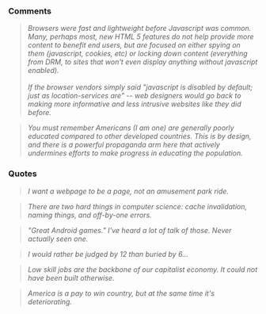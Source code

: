### Comments

> *Browsers were fast and lightweight before Javascript was common. Many, perhaps most, new HTML 5 features do not help provide more content to benefit end users, but are focused on either spying on them (javascript, cookies, etc) or locking down content (everything from DRM, to sites that won't even display anything without javascript enabled).<br><br>
If the browser vendors simply said "javascript is disabled by default; just as location-services are" -- web designers would go back to making more informative and less intrusive websites like they did before.*

> *You must remember Americans (I am one) are generally poorly educated compared to other developed countries. This is by design, and there is a powerful propaganda arm here that actively undermines efforts to make progress in educating the population.*

### Quotes

> *I want a webpage to be a page, not an amusement park ride.*

> *There are two hard things in computer science: cache invalidation, naming things, and off-by-one errors.*

> *"Great Android games." I've heard a lot of talk of those. Never actually seen one.*

> *I would rather be judged by 12 than buried by 6...*

> *Low skill jobs are the backbone of our capitalist economy. It could not have been built otherwise.*

> *America is a pay to win country, but at the same time it's deteriorating.*
